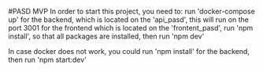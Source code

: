 #PASD MVP
In order to start this project, you need to:
    run 'docker-compose up' for the backend, which is located on the 'api_pasd', this will run on the port 3001
    for the frontend which is located on the 'frontent_pasd', run 'npm install', so that all packages are installed, then run 'npm dev'

In case docker does not work, you could run 'npm install' for the backend, then run 'npm start:dev' 
